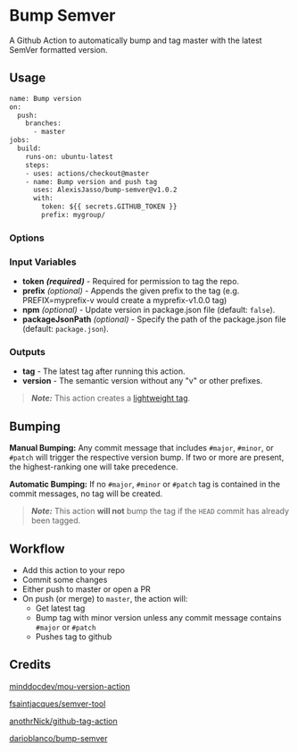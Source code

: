 # Bump Semver

A Github Action to automatically bump and tag master with the latest
SemVer formatted version.

## Usage

```Dockerfile
name: Bump version
on:
  push:
    branches:
      - master
jobs:
  build:
    runs-on: ubuntu-latest
    steps:
    - uses: actions/checkout@master
    - name: Bump version and push tag
      uses: AlexisJasso/bump-semver@v1.0.2
      with:
        token: ${{ secrets.GITHUB_TOKEN }}
        prefix: mygroup/
```

### Options

### Input Variables

* **token** ***(required)*** - Required for permission to tag the repo.
* **prefix** *(optional)* - Appends the given prefix to the tag
(e.g. PREFIX=myprefix-v would create a myprefix-v1.0.0 tag)
* **npm** *(optional)* - Update version in package.json file (default: `false`).
* **packageJsonPath** *(optional)* - Specify the path of the package.json file
(default: `package.json`).

### Outputs

* **tag** - The latest tag after running this action.
* **version** - The semantic version without any "v" or other prefixes.

> ***Note:*** This action creates a [lightweight tag](https://developer.github.com/v3/git/refs/#create-a-reference).

## Bumping

**Manual Bumping:** Any commit message that includes `#major`, `#minor`,
or `#patch` will trigger the respective version bump.
If two or more are present, the highest-ranking one will take precedence.

**Automatic Bumping:** If no `#major`, `#minor` or `#patch` tag is contained in
the commit messages, no tag will be created.

> ***Note:*** This action **will not** bump the tag if the `HEAD` commit has already been tagged.

## Workflow

* Add this action to your repo
* Commit some changes
* Either push to master or open a PR
* On push (or merge) to `master`, the action will:
  * Get latest tag
  * Bump tag with minor version unless any commit message contains `#major` or `#patch`
  * Pushes tag to github

## Credits

[minddocdev/mou-version-action](https://github.com/minddocdev/mou-version-action)

[fsaintjacques/semver-tool](https://github.com/fsaintjacques/semver-tool)

[anothrNick/github-tag-action](https://github.com/anothrNick/github-tag-action)

[darioblanco/bump-semver](https://github.com/darioblanco/bump-semver)
